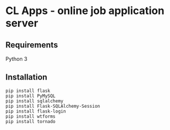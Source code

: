 
# CL Apps - online job application server

## Requirements

Python 3


## Installation

```
pip install flask
pip install PyMySQL
pip install sqlalchemy
pip install Flask-SQLAlchemy-Session
pip install flask-login
pip install wtforms
pip install tornado
```

